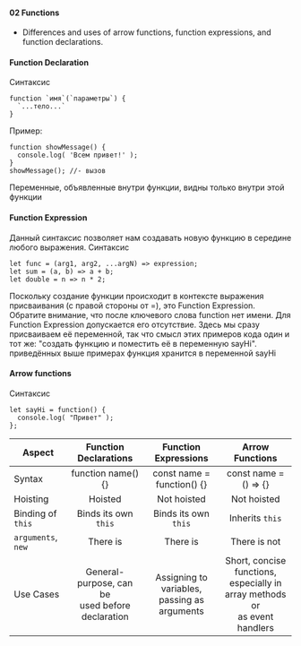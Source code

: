 #### 02 Functions

- Differences and uses of arrow functions, function expressions, and function declarations.

#### Function Declaration

Синтаксис

```
function `имя`(`параметры`) {
  `...тело...`
}
```

Пример:

```
function showMessage() {
  console.log( 'Всем привет!' );
}
showMessage(); //- вызов
```

Переменные, объявленные внутри функции, видны только внутри этой функции

#### Function Expression

Данный синтаксис позволяет нам создавать новую функцию в середине любого выражения.
Синтаксис

```
let func = (arg1, arg2, ...argN) => expression;
let sum = (a, b) => a + b;
let double = n => n * 2;
```

Поскольку создание функции происходит в контексте выражения присваивания (с правой стороны от =), это Function Expression.
Обратите внимание, что после ключевого слова function нет имени. Для Function Expression допускается его отсутствие.
Здесь мы сразу присваиваем её переменной, так что смысл этих примеров кода один и тот же: "создать функцию и поместить её в переменную sayHi".
приведённых выше примерах функция хранится в переменной sayHi

#### Arrow functions

Синтаксис

```
let sayHi = function() {
  console.log( "Привет" );
};
```

| Aspect             |               Function Declarations                |              Function Expressions               |                                 Arrow Functions                                  |
| ------------------ | :------------------------------------------------: | :---------------------------------------------: | :------------------------------------------------------------------------------: |
| Syntax             |                 function name() {}                 |           const name = function() {}            |                              const name = () => {}                               |
| Hoisting           |                      Hoisted                       |                   Not hoisted                   |                                   Not hoisted                                    |
| Binding of `this`  |                Binds its own `this`                |              Binds its own `this`               |                                 Inherits `this`                                  |
| `arguments`, `new` |                      There is                      |                    There is                     |                                   There is not                                   |
| Use Cases          | General-purpose, can be<br>used before declaration | Assigning to variables,<br>passing as arguments | Short, concise functions,<br>especially in array methods or<br>as event handlers |
